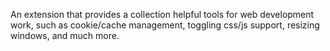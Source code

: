 An extension that provides a collection helpful tools for web development work, such as cookie/cache management, toggling css/js support, resizing windows, and much more.
